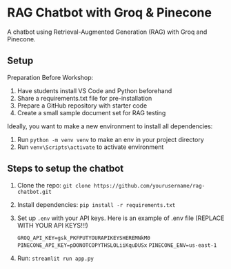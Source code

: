 # RAG Chatbot with Groq & Pinecone

A chatbot using Retrieval-Augmented Generation (RAG) with Groq and Pinecone.

## Setup
Preparation Before Workshop:
1. Have students install VS Code and Python beforehand
2. Share a requirements.txt file for pre-installation
3. Prepare a GitHub repository with starter code
4. Create a small sample document set for RAG testing

Ideally, you want to make a new environment to install all dependencies:
1. Run `python -m venv venv` to make an env in your project directory
2. Run `venv\Scripts\activate` to activate environment

## Steps to setup the chatbot
1. Clone the repo: `git clone https://github.com/yourusername/rag-chatbot.git`
2. Install dependencies: `pip install -r requirements.txt`
3. Set up `.env` with your API keys.
     Here is an example of .env file (REPLACE WITH YOUR API KEYS!!!)

    `GROQ_API_KEY=gsk_PKFPUTYOURAPIKEYSHEREMNkM0`
    `PINECONE_API_KEY=pDONOTCOPYTHSLOLiiKquDUSx`
    `PINECONE_ENV=us-east-1`
5. Run: `streamlit run app.py`
